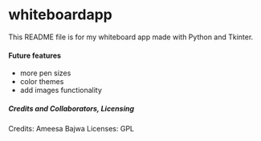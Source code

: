 # whiteboardapp
This README file is for my whiteboard app made with Python and Tkinter.

#### Future features
- more pen sizes
- color themes
- add images functionality

##### Credits and Collaborators, Licensing 
Credits: Ameesa Bajwa
Licenses: GPL
